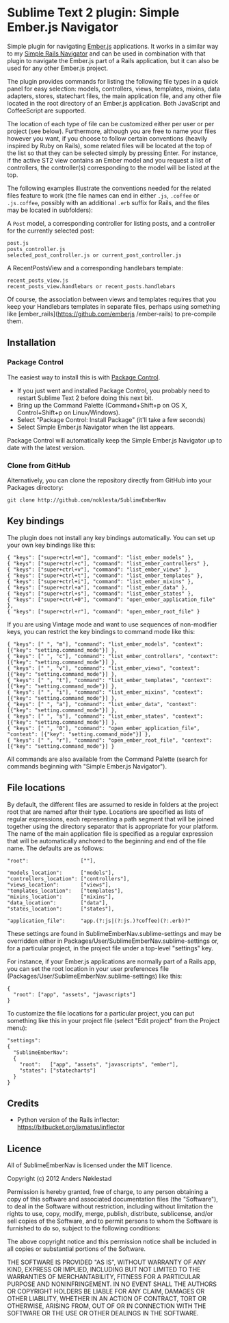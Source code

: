 # Sublime Text 2 plugin: Simple Ember.js Navigator

Simple plugin for navigating [Ember.js](http://emberjs.com/) applications. It
works in a similar way to my [Simple Rails
Navigator](https://github.com/noklesta/SublimeRailsNav) and can be used in
combination with that plugin to navigate the Ember.js part of a Rails
application, but it can also be used for any other Ember.js project.

The plugin provides commands for listing the following file types in a quick
panel for easy selection: models, controllers, views, templates, mixins, data
adapters, stores, statechart files, the main application file, and any other
file located in the root directory of an Ember.js application. Both JavaScript
and CoffeeScript are supported.

The location of each type of file can be customized either per user or per
project (see below). Furthermore, although you are free to name your files
however you want, if you choose to follow certain conventions (heavily
inspired by Ruby on Rails), some related files will be located at the top of
the list so that they can be selected simply by pressing Enter. For instance,
if the active ST2 view contains an Ember model and you request a list of
controllers, the controller(s) corresponding to the model will be listed at
the top.

The following examples illustrate the conventions needed for the related files
feature to work (the file names can end in either `.js`, `.coffee` or
`.js.coffee`, possibly with an additional `.erb` suffix for Rails, and the
files may be located in subfolders):

A `Post` model, a corresponding controller for listing posts, and a controller
for the currently selected post:

    post.js
    posts_controller.js
    selected_post_controller.js or current_post_controller.js

A RecentPostsView and a corresponding handlebars template:

    recent_posts_view.js
    recent_posts_view.handlebars or recent_posts.handlebars

Of course, the association between views and templates requires that you keep
your Handlebars templates in separate files, perhaps using something like
[ember_rails](https://github.com/emberjs /ember-rails) to pre-compile them.

## Installation

### Package Control

The easiest way to install this is with [Package
Control](http://wbond.net/sublime\_packages/package\_control).

 * If you just went and installed Package Control, you probably need to restart Sublime Text 2 before doing this next bit.
 * Bring up the Command Palette (Command+Shift+p on OS X, Control+Shift+p on Linux/Windows).
 * Select "Package Control: Install Package" (it'll take a few seconds)
 * Select Simple Ember.js Navigator when the list appears.

Package Control will automatically keep the Simple Ember.js Navigator up to
date with the latest version.

### Clone from GitHub

Alternatively, you can clone the repository directly from GitHub into your Packages directory:

    git clone http://github.com/noklesta/SublimeEmberNav

## Key bindings

The plugin does not install any key bindings automatically. You can set up
your own key bindings like this:

    { "keys": ["super+ctrl+m"], "command": "list_ember_models" },
    { "keys": ["super+ctrl+c"], "command": "list_ember_controllers" },
    { "keys": ["super+ctrl+v"], "command": "list_ember_views" },
    { "keys": ["super+ctrl+t"], "command": "list_ember_templates" },
    { "keys": ["super+ctrl+i"], "command": "list_ember_mixins" },
    { "keys": ["super+ctrl+a"], "command": "list_ember_data" },
    { "keys": ["super+ctrl+s"], "command": "list_ember_states" },
    { "keys": ["super+ctrl+0"], "command": "open_ember_application_file" },
    { "keys": ["super+ctrl+r"], "command": "open_ember_root_file" }

If you are using Vintage mode and want to use sequences of non-modifier keys,
you can restrict the key bindings to command mode like this:

    { "keys": [" ", "m"], "command": "list_ember_models", "context": [{"key": "setting.command_mode"}] },
    { "keys": [" ", "c"], "command": "list_ember_controllers", "context": [{"key": "setting.command_mode"}] },
    { "keys": [" ", "v"], "command": "list_ember_views", "context": [{"key": "setting.command_mode"}] },
    { "keys": [" ", "t"], "command": "list_ember_templates", "context": [{"key": "setting.command_mode"}] },
    { "keys": [" ", "i"], "command": "list_ember_mixins", "context": [{"key": "setting.command_mode"}] },
    { "keys": [" ", "a"], "command": "list_ember_data", "context": [{"key": "setting.command_mode"}] },
    { "keys": [" ", "s"], "command": "list_ember_states", "context": [{"key": "setting.command_mode"}] },
    { "keys": [" ", "0"], "command": "open_ember_application_file", "context": [{"key": "setting.command_mode"}] },
    { "keys": [" ", "r"], "command": "open_ember_root_file", "context": [{"key": "setting.command_mode"}] }

All commands are also available from the Command Palette (search for commands
beginning with "Simple Ember.js Navigator").

## File locations

By default, the different files are assumed to reside in folders at the
project root that are named after their type. Locations are specified as lists
of regular expressions, each representing a path segment that will be joined
together using the directory separator that is appropriate for your platform.
The name of the main application file is specified as a regular expression
that will be automatically anchored to the beginning and end of the file name.
The defaults are as follows:

    "root":                 [""],

    "models_location":      ["models"],
    "controllers_location": ["controllers"],
    "views_location":       ["views"],
    "templates_location":   ["templates"],
    "mixins_location":      ["mixins"],
    "data_location":        ["data"],
    "states_location":      ["states"],

    "application_file":     "app.(?:js|(?:js.)?coffee)(?:.erb)?"

These settings are found in SublimeEmberNav.sublime-settings and may be
overridden either in Packages/User/SublimeEmberNav.sublime-settings or, for a
particular project, in the project file under a top-level "settings" key.

For instance, if your Ember.js applications are normally part of a Rails app,
you can set the root location in your user preferences file
(Packages/User/SublimeEmberNav.sublime-settings) like this:

    {
      "root": ["app", "assets", "javascripts"]
    }

To customize the file locations for a particular project, you can put
something like this in your project file (select "Edit project" from the
Project menu):

    "settings":
    {
      "SublimeEmberNav":
      {
        "root":   ["app", "assets", "javascripts", "ember"],
        "states": ["statecharts"]
      }
    }

## Credits

- Python version of the Rails inflector: <https://bitbucket.org/ixmatus/inflector>

## Licence

All of SublimeEmberNav is licensed under the MIT licence.

  Copyright (c) 2012 Anders Nøklestad

  Permission is hereby granted, free of charge, to any person obtaining a copy
  of this software and associated documentation files (the "Software"), to deal
  in the Software without restriction, including without limitation the rights
  to use, copy, modify, merge, publish, distribute, sublicense, and/or sell
  copies of the Software, and to permit persons to whom the Software is
  furnished to do so, subject to the following conditions:

  The above copyright notice and this permission notice shall be included in
  all copies or substantial portions of the Software.

  THE SOFTWARE IS PROVIDED "AS IS", WITHOUT WARRANTY OF ANY KIND, EXPRESS OR
  IMPLIED, INCLUDING BUT NOT LIMITED TO THE WARRANTIES OF MERCHANTABILITY,
  FITNESS FOR A PARTICULAR PURPOSE AND NONINFRINGEMENT. IN NO EVENT SHALL THE
  AUTHORS OR COPYRIGHT HOLDERS BE LIABLE FOR ANY CLAIM, DAMAGES OR OTHER
  LIABILITY, WHETHER IN AN ACTION OF CONTRACT, TORT OR OTHERWISE, ARISING FROM,
  OUT OF OR IN CONNECTION WITH THE SOFTWARE OR THE USE OR OTHER DEALINGS IN
  THE SOFTWARE.